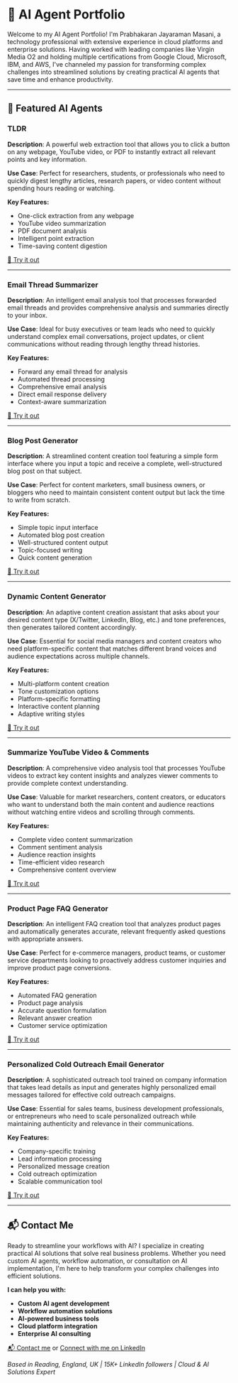 # 🧠 AI Agent Portfolio

Welcome to my AI Agent Portfolio! I'm Prabhakaran Jayaraman Masani, a technology professional with extensive experience in cloud platforms and enterprise solutions. Having worked with leading companies like Virgin Media O2 and holding multiple certifications from Google Cloud, Microsoft, IBM, and AWS, I've channeled my passion for transforming complex challenges into streamlined solutions by creating practical AI agents that save time and enhance productivity.

---

## 🚀 Featured AI Agents

### TLDR  
**Description**: A powerful web extraction tool that allows you to click a button on any webpage, YouTube video, or PDF to instantly extract all relevant points and key information.

**Use Case**: Perfect for researchers, students, or professionals who need to quickly digest lengthy articles, research papers, or video content without spending hours reading or watching.

**Key Features:**
- One-click extraction from any webpage
- YouTube video summarization
- PDF document analysis
- Intelligent point extraction
- Time-saving content digestion

[🔗 Try it out](https://app.mindstudio.ai/agents/tldr-508842af)

---

### Email Thread Summarizer  
**Description**: An intelligent email analysis tool that processes forwarded email threads and provides comprehensive analysis and summaries directly to your inbox.

**Use Case**: Ideal for busy executives or team leads who need to quickly understand complex email conversations, project updates, or client communications without reading through lengthy thread histories.

**Key Features:**
- Forward any email thread for analysis
- Automated thread processing
- Comprehensive email analysis
- Direct email response delivery
- Context-aware summarization

[🔗 Try it out](https://app.mindstudio.ai/agents/email-thread-summarizer-8d2fb42a)

---

### Blog Post Generator  
**Description**: A streamlined content creation tool featuring a simple form interface where you input a topic and receive a complete, well-structured blog post on that subject.

**Use Case**: Perfect for content marketers, small business owners, or bloggers who need to maintain consistent content output but lack the time to write from scratch.

**Key Features:**
- Simple topic input interface
- Automated blog post creation
- Well-structured content output
- Topic-focused writing
- Quick content generation

[🔗 Try it out](https://app.mindstudio.ai/agents/blog-post-generator-7a6a5e74)

---

### Dynamic Content Generator  
**Description**: An adaptive content creation assistant that asks about your desired content type (X/Twitter, LinkedIn, Blog, etc.) and tone preferences, then generates tailored content accordingly.

**Use Case**: Essential for social media managers and content creators who need platform-specific content that matches different brand voices and audience expectations across multiple channels.

**Key Features:**
- Multi-platform content creation
- Tone customization options
- Platform-specific formatting
- Interactive content planning
- Adaptive writing styles

[🔗 Try it out](https://app.mindstudio.ai/agents/dynamic-content-generator-66bcf962)

---

### Summarize YouTube Video & Comments  
**Description**: A comprehensive video analysis tool that processes YouTube videos to extract key content insights and analyzes viewer comments to provide complete context understanding.

**Use Case**: Valuable for market researchers, content creators, or educators who want to understand both the main content and audience reactions without watching entire videos and scrolling through comments.

**Key Features:**
- Complete video content summarization
- Comment sentiment analysis
- Audience reaction insights
- Time-efficient video research
- Comprehensive content overview

[🔗 Try it out](https://app.mindstudio.ai/agents/summarize-youtube-video--comments-c37f0f96)

---

### Product Page FAQ Generator  
**Description**: An intelligent FAQ creation tool that analyzes product pages and automatically generates accurate, relevant frequently asked questions with appropriate answers.

**Use Case**: Perfect for e-commerce managers, product teams, or customer service departments looking to proactively address customer inquiries and improve product page conversions.

**Key Features:**
- Automated FAQ generation
- Product page analysis
- Accurate question formulation
- Relevant answer creation
- Customer service optimization

[🔗 Try it out](https://app.mindstudio.ai/agents/product-page-faq-generator-0e75ef19)

---

### Personalized Cold Outreach Email Generator  
**Description**: A sophisticated outreach tool trained on company information that takes lead details as input and generates highly personalized email messages tailored for effective cold outreach campaigns.

**Use Case**: Essential for sales teams, business development professionals, or entrepreneurs who need to scale personalized outreach while maintaining authenticity and relevance in their communications.

**Key Features:**
- Company-specific training
- Lead information processing
- Personalized message creation
- Cold outreach optimization
- Scalable communication tool

[🔗 Try it out](https://app.mindstudio.ai/agents/personalized-cold-outreach-email-generator-c01819fc)

---

## 📬 Contact Me

Ready to streamline your workflows with AI? I specialize in creating practical AI solutions that solve real business problems. Whether you need custom AI agents, workflow automation, or consultation on AI implementation, I'm here to help transform your complex challenges into efficient solutions.

**I can help you with:**
- **Custom AI agent development**
- **Workflow automation solutions**
- **AI-powered business tools**
- **Cloud platform integration**
- **Enterprise AI consulting**

[📬 Contact me](mailto:prabhakaranjm@example.com) or [Connect with me on LinkedIn](https://www.linkedin.com/in/prabhakaranjm)

*Based in Reading, England, UK | 15K+ LinkedIn followers | Cloud & AI Solutions Expert*
